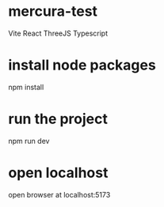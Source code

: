 # mercura-test
 Vite React ThreeJS Typescript

# install node packages
npm install

# run the project
npm run dev

# open localhost
open browser at localhost:5173